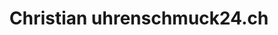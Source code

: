 ---
title: "Christian uhrenschmuck24.ch"
url: /zuerich/christian-uhrenschmuck24-ch-langstrasse/
shop: Schmuck
---